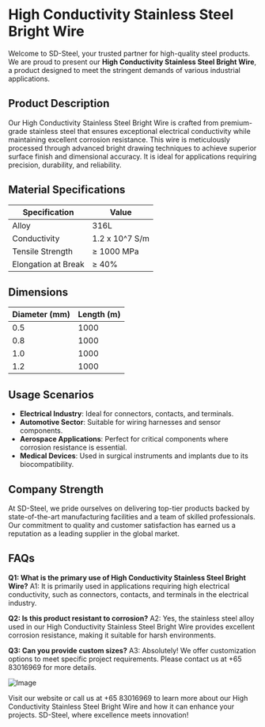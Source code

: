 # High Conductivity Stainless Steel Bright Wire

Welcome to SD-Steel, your trusted partner for high-quality steel products. We are proud to present our **High Conductivity Stainless Steel Bright Wire**, a product designed to meet the stringent demands of various industrial applications.

## Product Description

Our High Conductivity Stainless Steel Bright Wire is crafted from premium-grade stainless steel that ensures exceptional electrical conductivity while maintaining excellent corrosion resistance. This wire is meticulously processed through advanced bright drawing techniques to achieve superior surface finish and dimensional accuracy. It is ideal for applications requiring precision, durability, and reliability.

## Material Specifications

| Specification | Value |
|---------------|-------|
| Alloy         | 316L  |
| Conductivity  | 1.2 x 10^7 S/m |
| Tensile Strength | ≥ 1000 MPa |
| Elongation at Break | ≥ 40% |

## Dimensions

| Diameter (mm) | Length (m) |
|---------------|------------|
| 0.5           | 1000       |
| 0.8           | 1000       |
| 1.0           | 1000       |
| 1.2           | 1000       |

## Usage Scenarios

- **Electrical Industry**: Ideal for connectors, contacts, and terminals.
- **Automotive Sector**: Suitable for wiring harnesses and sensor components.
- **Aerospace Applications**: Perfect for critical components where corrosion resistance is essential.
- **Medical Devices**: Used in surgical instruments and implants due to its biocompatibility.

## Company Strength

At SD-Steel, we pride ourselves on delivering top-tier products backed by state-of-the-art manufacturing facilities and a team of skilled professionals. Our commitment to quality and customer satisfaction has earned us a reputation as a leading supplier in the global market.

## FAQs

**Q1: What is the primary use of High Conductivity Stainless Steel Bright Wire?**
A1: It is primarily used in applications requiring high electrical conductivity, such as connectors, contacts, and terminals in the electrical industry.

**Q2: Is this product resistant to corrosion?**
A2: Yes, the stainless steel alloy used in our High Conductivity Stainless Steel Bright Wire provides excellent corrosion resistance, making it suitable for harsh environments.

**Q3: Can you provide custom sizes?**
A3: Absolutely! We offer customization options to meet specific project requirements. Please contact us at +65 83016969 for more details.

![Image](https://github.com/user-attachments/assets/2567258e-e124-4816-932d-1809bd27ef0b)

Visit our website or call us at +65 83016969 to learn more about our High Conductivity Stainless Steel Bright Wire and how it can enhance your projects. SD-Steel, where excellence meets innovation!